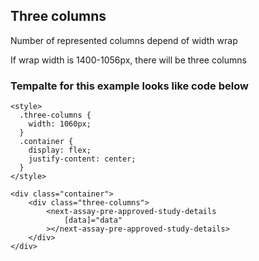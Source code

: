 ## Three columns

Number of represented columns depend of width wrap

If wrap width is 1400-1056px, there will be three columns

### Tempalte for this example looks like code below

```
<style>
  .three-columns {
    width: 1060px;
  }
  .container {
    display: flex;
    justify-content: center;
  }
</style>

<div class="container">
    <div class="three-columns">
        <next-assay-pre-approved-study-details
            [data]="data"
        ></next-assay-pre-approved-study-details>
    </div>
</div>
```
